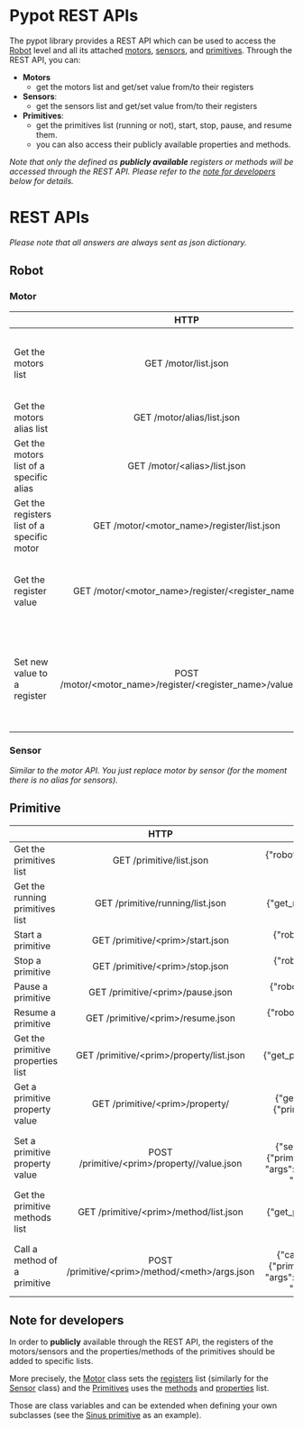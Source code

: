 # Pypot REST APIs

The pypot library provides a REST API which can be used to access the [Robot](http://poppy-project.github.io/pypot/pypot.robot.html) level and all its attached [motors](http://poppy-project.github.io/pypot/pypot.robot.html#module-pypot.robot.motor), [sensors](http://poppy-project.github.io/pypot/pypot.robot.html#module-pypot.robot.sensor), and [primitives](http://poppy-project.github.io/pypot/pypot.primitive.html). Through the REST API, you can:
* **Motors**
  * get the motors list and get/set value from/to their registers
* **Sensors**:
  * get the sensors list and get/set value from/to their registers
* **Primitives**:
  * get the primitives list (running or not), start, stop, pause, and resume them.
  * you can also access their publicly available properties and methods.

*Note that only the defined as **publicly available** registers or methods will be accessed through the REST API. Please refer to the [note for developers](#markdown-header-note-for-developers) below for details.*

# REST APIs

*Please note that all answers are always sent as json dictionary.*

## Robot

### Motor

|  | HTTP | JSON | Example of answer |
|--------------------------------------------|:------------------------------------------------------------:|:---------------------------------------------------------------------------------------------------------------------------------------------------:|------------------------------------------------------------------------|
| Get the motors list | GET /motor/list.json | {"robot": {"get_motors_list": {"alias": "motors"}}} | {'motors': ["l_elbow_y", "r_elbow_y", "r_knee_y", "head_y", "head_z"]} |
| Get the motors alias list | GET /motor/alias/list.json | {"robot": {"get_motors_alias": {}}} | {'alias': ["r_leg", "torso", "l_leg_sagitall"]} |
| Get the motors list of a specific alias | GET /motor/\<alias>/list.json | {"robot": {"get_motors_list": {"alias": "<alias>"}}} | {<alias>: ["l_elbow_y", "r_elbow_y", "r_knee_y", "head_y", "head_z"]} |
| Get the registers list of a specific motor | GET /motor/\<motor_name>/register/list.json | {"robot": {"get_registers_list": {"motor": "<motor_name>"}}} | {'registers': ["goal_speed", "compliant", "present_load", "id"]} |
| Get the register value | GET /motor/\<motor_name>/register/\<register_name> | {"robot": {"get_register_value": {"motor": "<motor_name>", "register": "<register_name>"}}} | {"present_position": 30} |
| Set new value to a register | POST /motor/\<motor_name>/register/\<register_name>/value.json | {"robot": {"set_register_value": {"motor": "<motor_name>", "register": "<register_name>", "value": {"arg1": "val1", "arg2": "val2", "...": "..."}}} | {} |

### Sensor

*Similar to the motor API. You just replace motor by sensor (for the moment there is no alias for sensors).*

## Primitive

|  | HTTP | JSON | Example of answer |
|-----------------------------------|:-------------------------------------------------:|:--------------------------------------------------------------------------------------------------------------------------------------------:|:----------------------------------------------------------------------:|
| Get the primitives list | GET /primitive/list.json | {"robot": {"get_primitives_list": {}}} | {'primitives': ["stand_up", "sit", "head_tracking"]} |
| Get the running primitives list | GET /primitive/running/list.json | {"robot": {"get_running_primitives_list": {}}} | {'primitives': ["head_tracking"]} |
| Start a primitive | GET /primitive/\<prim>/start.json | {"robot": {"start_primitive": {"primitive": "<prim>"}}} | {} |
| Stop a primitive | GET /primitive/\<prim>/stop.json | {"robot": {"stop_primitive": {"primitive": "<prim>"}}} | {} |
| Pause a primitive | GET /primitive/\<prim>/pause.json | {"robot": {"pause_primitive": {"primitive": "<prim>"}}} | {} |
| Resume a primitive | GET /primitive/\<prim>/resume.json | {"robot": {"resume_primitive": {"primitive": "<prim>"}}} | {} |
| Get the primitive properties list | GET /primitive/\<prim>/property/list.json | {"robot": {"get_primitive_properties_list": {"primitive": "<prim>"}}} | {"property": ["filter", "smooth"]} |
| Get a primitive property value | GET /primitive/\<prim>/property/<prop> | {"robot": {"get_primitive_property": {"primitive": "<prim>", "property": "<prop>"}}} | {"sin.amp": 30.0} |
| Set a primitive property value | POST /primitive/\<prim>/property/<prop>/value.json | {"robot": {"set_primitive_property": {"primitive": "<prim>", "property": "<prop>", "args": {"arg1": "val1", "arg2": "val2", "...": "..."}}}} | {} |
| Get the primitive methods list | GET /primitive/\<prim>/method/list.json | {"robot": {"get_primitive_methods_list": {"primitive": "<prim>"}}} | {"methods": ["get_tracked_faces", "start", "stop", "pause", "resume"]} |
| Call a method of a primitive | POST /primitive/\<prim>/method/\<meth>/args.json | {"robot": {"call_primitive_method": {"primitive": "<prim>", "method": "<meth>", "args": {"arg1": "val1", "arg2": "val2", "...": "..."}}}} |  |


## Note for developers

In order to **publicly** available through the REST API, the registers of the motors/sensors and the properties/methods of the primitives should be added to specific lists.

More precisely, the [Motor](http://poppy-project.github.io/pypot/pypot.robot.html#pypot.robot.motor.Motor) class sets the [registers](http://poppy-project.github.io/pypot/pypot.dynamixel.html#pypot.dynamixel.motor.DxlMotor.registers) list (similarly for the [Sensor](http://poppy-project.github.io/pypot/pypot.sensor.html) class) and the [Primitives](http://poppy-project.github.io/pypot/pypot.primitive.html#pypot.primitive.primitive.Primitive) uses the [methods]() and [properties]() list.

Those are class variables and can be extended when defining your own subclasses (see the [Sinus primitive](https://github.com/poppy-project/pypot/blob/REST-API-2.0/pypot/primitive/utils.py) as an example).
